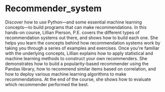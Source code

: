 # Recommender_system

Discover how to use Python—and some essential machine learning concepts—to build programs that can make recommendations. In this hands-on course, Lillian Pierson, P.E. covers the different types of recommendation systems out there, and shows how to build each one. She helps you learn the concepts behind how recommendation systems work by taking you through a series of examples and exercises. Once you're familiar with the underlying concepts, Lillian explains how to apply statistical and machine learning methods to construct your own recommenders. She demonstrates how to build a popularity-based recommender using the Pandas library, how to recommend similar items based on correlation, and how to deploy various machine learning algorithms to make recommendations. At the end of the course, she shows how to evaluate which recommender performed the best.

